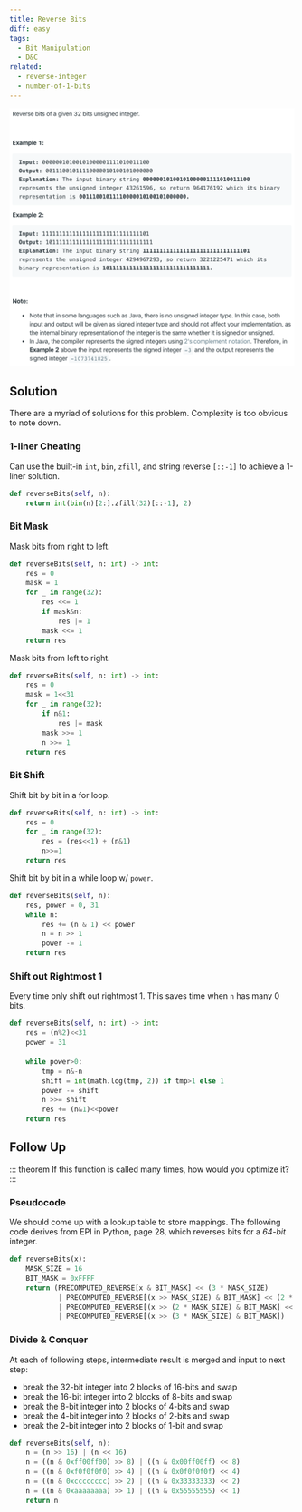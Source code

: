 ```yaml
---
title: Reverse Bits
diff: easy
tags:
  - Bit Manipulation
  - D&C
related:
  - reverse-integer
  - number-of-1-bits
---
```


<img class="medium-zoom" src="/algo/reverse-bits.png" alt="https://leetcode.com/problems/reverse-bits">

## Solution

There are a myriad of solutions for this problem. Complexity is too obvious to note down.

### 1-liner Cheating

Can use the built-in `int`, `bin`, `zfill`, and string reverse `[::-1]` to achieve a 1-liner solution.

```py
def reverseBits(self, n):
    return int(bin(n)[2:].zfill(32)[::-1], 2)
```

### Bit Mask

Mask bits from right to left.

```py
def reverseBits(self, n: int) -> int:
    res = 0
    mask = 1
    for _ in range(32):
        res <<= 1
        if mask&n:
            res |= 1
        mask <<= 1
    return res
```

Mask bits from left to right.

```py
def reverseBits(self, n: int) -> int:
    res = 0
    mask = 1<<31
    for _ in range(32):
        if n&1:
            res |= mask
        mask >>= 1
        n >>= 1
    return res
```

### Bit Shift

Shift bit by bit in a for loop.

```py
def reverseBits(self, n: int) -> int:
    res = 0
    for _ in range(32):
        res = (res<<1) + (n&1)
        n>>=1
    return res
```

Shift bit by bit in a while loop w/ `power`.

```py
def reverseBits(self, n):
    res, power = 0, 31
    while n:
        res += (n & 1) << power
        n = n >> 1
        power -= 1
    return res
```

### Shift out Rightmost 1

Every time only shift out rightmost 1. This saves time when `n` has many 0 bits.

```py
def reverseBits(self, n: int) -> int:
    res = (n%2)<<31
    power = 31

    while power>0:
        tmp = n&-n
        shift = int(math.log(tmp, 2)) if tmp>1 else 1
        power -= shift
        n >>= shift
        res += (n&1)<<power
    return res
```

## Follow Up

::: theorem
If this function is called many times, how would you optimize it?
:::

### Pseudocode

We should come up with a lookup table to store mappings. The following code derives from EPI in Python, page 28, which reverses bits for a _64-bit_ integer.

```py
def reverseBits(x):
    MASK_SIZE = 16
    BIT_MASK = 0xFFFF
    return (PRECOMPUTED_REVERSE[x & BIT_MASK] << (3 * MASK_SIZE)
            | PRECOMPUTED_REVERSE[(x >> MASK_SIZE) & BIT_MASK] << (2 * MASK_SIZE)
            | PRECOMPUTED_REVERSE[(x >> (2 * MASK_SIZE) & BIT_MASK] << MASK_SIZE
            | PRECOMPUTED_REVERSE[(x >> (3 * MASK_SIZE) & BIT_MASK])
```

### Divide & Conquer

At each of following steps, intermediate result is merged and input to next step:

- break the 32-bit integer into 2 blocks of 16-bits and swap
- break the 16-bit integer into 2 blocks of 8-bits and swap
- break the 8-bit integer into 2 blocks of 4-bits and swap
- break the 4-bit integer into 2 blocks of 2-bits and swap
- break the 2-bit integer into 2 blocks of 1-bit and swap

```py
def reverseBits(self, n):
    n = (n >> 16) | (n << 16)
    n = ((n & 0xff00ff00) >> 8) | ((n & 0x00ff00ff) << 8)
    n = ((n & 0xf0f0f0f0) >> 4) | ((n & 0x0f0f0f0f) << 4)
    n = ((n & 0xcccccccc) >> 2) | ((n & 0x33333333) << 2)
    n = ((n & 0xaaaaaaaa) >> 1) | ((n & 0x55555555) << 1)
    return n
```
